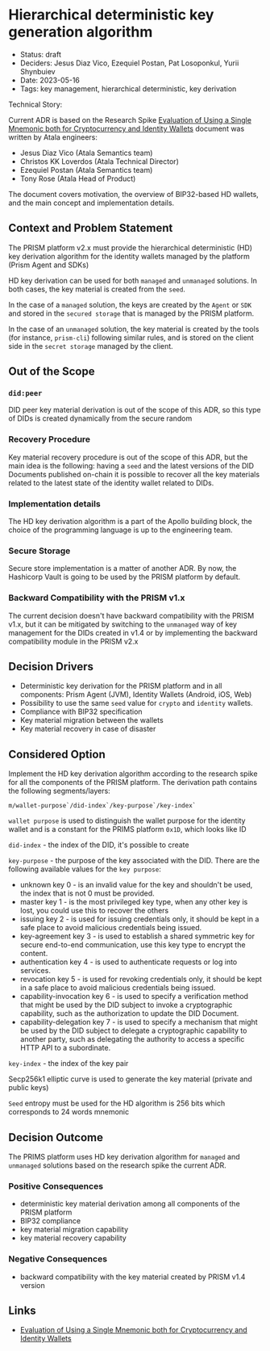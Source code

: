 # Hierarchical deterministic key generation algorithm

- Status: draft
- Deciders: Jesus Diaz Vico, Ezequiel Postan, Pat Losoponkul, Yurii Shynbuiev
- Date: 2023-05-16
- Tags: key management, hierarchical deterministic, key derivation

Technical Story: 

Current ADR is based on the Research Spike [Evaluation of Using a Single Mnemonic both for Cryptocurrency and Identity Wallets](https://drive.google.com/file/d/1SRHWRqY1C88eVuaS1v_uIAt-LNTLi9aO/view) document was written by Atala engineers:

- Jesus Diaz Vico (Atala Semantics team)
- Christos KK Loverdos (Atala Technical Director)
- Ezequiel Postan (Atala Semantics team)
- Tony Rose (Atala Head of Product)

The document covers motivation, the overview of BIP32-based HD wallets, and the main concept and implementation details.

## Context and Problem Statement

The PRISM platform v2.x must provide the hierarchical deterministic (HD) key derivation algorithm for the identity wallets managed by the platform (Prism Agent and SDKs)

HD key derivation can be used for both `managed` and `unmanaged` solutions. In both cases, the key material is created from the `seed`.

In the case of a `managed` solution, the keys are created by the `Agent` or `SDK` and stored in the `secured storage` that is managed by the PRISM platform. 

In the case of an `unmanaged` solution, the key material is created by the tools (for instance, `prism-cli`) following similar rules, and is stored on the client side in the `secret storage` managed by the client.

## Out of the Scope

### `did:peer` 

DID peer key material derivation is out of the scope of this ADR, so this type of DIDs is created dynamically from the secure random

### Recovery Procedure

Key material recovery procedure is out of the scope of this ADR, but the main idea is the following: having a `seed` and the latest versions of the DID Documents published on-chain it is possible to recover all the key materials related to the latest state of the identity wallet related to DIDs.

### Implementation details 

The HD key derivation algorithm is a part of the Apollo building block, the choice of the programming language is up to the engineering team.

### Secure Storage

Secure store implementation is a matter of another ADR. By now, the Hashicorp Vault is going to be used by the PRISM platform by default.

### Backward Compatibility with the PRISM v1.x

The current decision doesn't have backward compatibility with the PRISM v1.x, but it can be mitigated by switching to the `unmanaged` way of key management for the DIDs created in v1.4 or by implementing the backward compatibility module in the PRISM v2.x


## Decision Drivers

- Deterministic key derivation for the PRISM platform and in all components: Prism Agent (JVM), Identity Wallets (Android, iOS, Web)
- Possibility to use the same `seed` value for `crypto` and `identity` wallets.
- Compliance with BIP32 specification
- Key material migration between the wallets
- Key material recovery in case of disaster

## Considered Option

Implement the HD key derivation algorithm according to the research spike for all the components of the PRISM platform.
The derivation path contains the following segments/layers:

```
m/wallet-purpose`/did-index`/key-purpose`/key-index`
```

`wallet purpose` is used to distinguish the wallet purpose for the identity wallet and is a constant for the PRIMS platform `0x1D`, which looks like ID

`did-index` - the index of the DID, it's possible to create 

`key-purpose` - the purpose of the key associated with the DID. There are the following available values for the `key purpose`:

- unknown key 0 - is an invalid value for the key and shouldn't be used, the index that is not 0 must be provided.
- master key 1 - is the most privileged key type, when any other key is lost, you could use this to recover the others
- issuing key 2 - is used for issuing credentials only, it should be kept in a safe place to avoid malicious credentials being issued.
- key-agreement key 3 - is used to establish a shared symmetric key for secure end-to-end communication, use this key type to encrypt the content.
- authentication key 4 - is used to authenticate requests or log into services.
- revocation key 5 - is used for revoking credentials only, it should be kept in a safe place to avoid malicious credentials being issued.
- capability-invocation key 6 - is used to specify a verification method that might be used by the DID subject to invoke a cryptographic capability, such as the authorization to update the DID Document.
- capability-delegation key 7 - is used to specify a mechanism that might be used by the DID subject to delegate a cryptographic capability to another party, such as delegating the authority to access a specific HTTP API to a subordinate.

`key-index` - the index of the key pair

Secp256k1 elliptic curve is used to generate the key material (private and public keys)

`Seed` entropy must be used for the HD algorithm is 256 bits which corresponds to 24 words mnemonic

## Decision Outcome

The PRIMS platform uses HD key derivation algorithm for `managed` and `unmanaged` solutions based on the research spike the current ADR.

### Positive Consequences

- deterministic key material derivation among all components of the PRISM platform
- BIP32 compliance
- key material migration capability
- key material recovery capability

### Negative Consequences

- backward compatibility with the key material created by PRISM v1.4 version

## Links

- [Evaluation of Using a Single Mnemonic both for Cryptocurrency and Identity Wallets](https://drive.google.com/file/d/1SRHWRqY1C88eVuaS1v_uIAt-LNTLi9aO/view)

